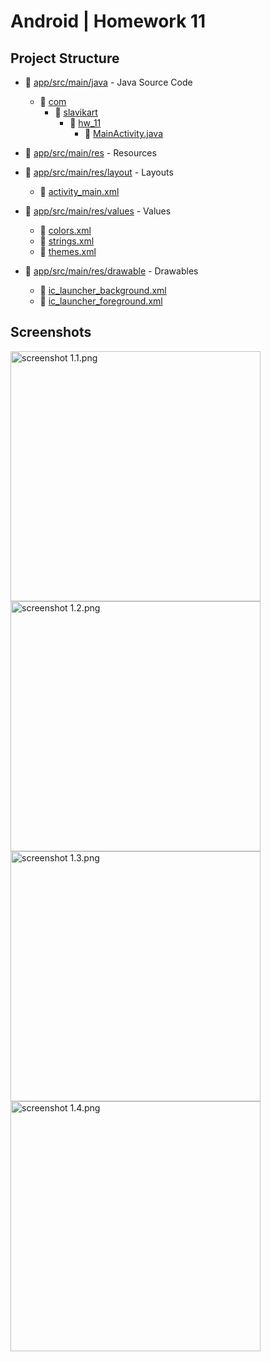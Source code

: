 # Android | Homework 11

## Project Structure


* 📁 [app/src/main/java](./app/src/main/java/) - Java Source Code
  * 📁 [com](./app/src/main/java/com/)
    * 📁 [slavikart](./app/src/main/java/com/slavikart/)
      * 📁 [hw_11](./app/src/main/java/com/slavikart/hw_11/)
        * 📄 [MainActivity.java](./app/src/main/java/com/slavikart/hw_11/MainActivity.java)

* 📁 [app/src/main/res](./app/src/main/res/) - Resources

* 📁 [app/src/main/res/layout](./app/src/main/res/layout/) - Layouts
  * 📄 [activity_main.xml](./app/src/main/res/layout/activity_main.xml)

* 📁 [app/src/main/res/values](./app/src/main/res/values/) - Values
  * 📄 [colors.xml](./app/src/main/res/values/colors.xml)
  * 📄 [strings.xml](./app/src/main/res/values/strings.xml)
  * 📄 [themes.xml](./app/src/main/res/values/themes.xml)

* 📁 [app/src/main/res/drawable](./app/src/main/res/drawable/) - Drawables
  * 📄 [ic_launcher_background.xml](./app/src/main/res/drawable/ic_launcher_background.xml)
  * 📄 [ic_launcher_foreground.xml](./app/src/main/res/drawable/ic_launcher_foreground.xml)

## Screenshots

<img src="./screenshots/1.1.png" alt="screenshot 1.1.png" width="400"/>

<img src="./screenshots/1.2.png" alt="screenshot 1.2.png" width="400"/>

<img src="./screenshots/1.3.png" alt="screenshot 1.3.png" width="400"/>

<img src="./screenshots/1.4.png" alt="screenshot 1.4.png" width="400"/>
